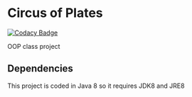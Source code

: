 # Circus of Plates

[![Codacy Badge](https://api.codacy.com/project/badge/Grade/b7f11309cced41b1bbb17c7ff6bf484b)](https://www.codacy.com/app/yakout/circus-of-plates?utm_source=github.com&utm_medium=referral&utm_content=yakout/circus-of-plates&utm_campaign=badger)

OOP class project


## Dependencies
This project is coded in Java 8 so it requires JDK8 and JRE8
